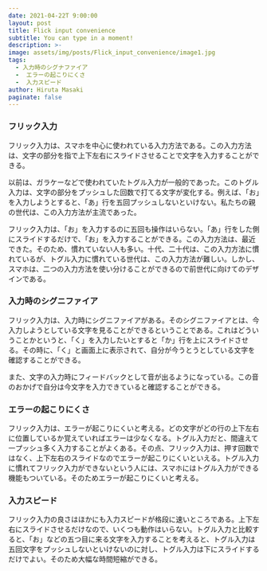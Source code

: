```yaml
---
date: 2021-04-22T 9:00:00
layout: post
title: Flick input convenience
subtitle: You can type in a moment!
description: >-
image: assets/img/posts/Flick_input_convenience/image1.jpg
tags: 
  - 入力時のシグナファイア
  -  エラーの起こりにくさ
  -  入力スピード
author: Hiruta Masaki
paginate: false
---
```


### フリック入力
フリック入力は、スマホを中心に使われている入力方法である。この入力方法は、文字の部分を指で上下左右にスライドさせることで文字を入力することができる。

以前は、ガラケーなどで使われていたトグル入力が一般的であった。このトグル入力は、文字の部分をプッシュした回数で打てる文字が変化する。例えば、「お」を入力しようとすると、「あ」行を五回プッシュしないといけない。私たちの親の世代は、この入力方法が主流であった。

フリック入力は、「お」を入力するのに五回も操作はいらない。「あ」行をした側にスライドするだけで、「お」を入力することができる。この入力方法は、最近できた。そのため、慣れていない人も多い。十代、二十代は、この入力方法に慣れているが、トグル入力に慣れている世代は、この入力方法が難しい。しかし、スマホは、二つの入力方法を使い分けることができるので前世代に向けてのデザインである。

### 入力時のシグニファイア
フリック入力は、入力時にシグニファイアがある。そのシグニファイアとは、今入力しようとしている文字を見ることができるということである。これはどういうことかというと、「く」を入力したいとすると「か」行を上にスライドさせる。その時に、「く」と画面上に表示されて、自分が今うとうとしている文字を確認することができる。

また、文字の入力時にフィードバックとして音が出るようになっている。この音のおかげで自分は今文字を入力できていると確認することができる。

### エラーの起こりにくさ
フリック入力は、エラーが起こりにくいと考える。どの文字がどの行の上下左右に位置しているか覚えていればエラーは少なくなる。トグル入力だと、間違えて一プッシュ多く入力することがよくある。その点、フリック入力は、押す回数ではなく、上下左右のスライドなのでエラーが起こりにくいといえる。トグル入力に慣れてフリック入力ができないという人には、スマホにはトグル入力ができる機能もついている。そのためエラーが起こりにくいと考える。

### 入力スピード
 フリック入力の良さはほかにも入力スピードが格段に速いところである。上下左右にスライドさせるだけなので、いくつも動作はいらない。トグル入力と比較すると、「お」などの五つ目に来る文字を入力することを考えると、トグル入力は五回文字をプッシュしないといけないのに対し、トグル入力は下にスライドするだけでよい。そのため大幅な時間短縮ができる。
